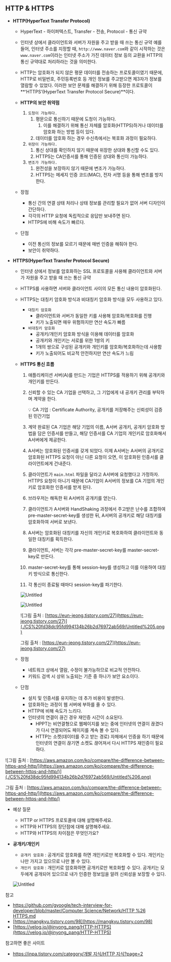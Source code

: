 ## HTTP & HTTPS

- **HTTP(HyperText Transfer Protocol)**
    - HyperText - 하이퍼텍스트, Transfer - 전송, Protocol - 통신 규약
    - 인터넷 상에서 클라이언트와 서버가 자원을 주고 받을 때 쓰는 통신 규약
    예를 들어, 인터넷 주소를 지정할 때, `http://www.naver.com`와 같이 시작하는 것은 `www.naver.com`이라는 인터넷 주소가 가진 데이터 정보 등의 교환을 HTTP의 통신 규약대로 처리하라는 것을 의미한다.
    - HTTP는 암호화가 되지 않은 평문 데이터를 전송하는 프로토콜이였기 때문에, HTTP로 
    비밀번호, 주민등록번호 등 개인 정보를 주고받으면 제3자가 정보를 열람할 수 있었다.
    이러한 보안 문제를 해결하기 위해 등장한 프로토콜이 **‘HTTPS’(HyperText Transfer Protocol Secure)**이다.
    
    - **HTTP의 보안 취약점**
        1. `도청이 가능하다.`
            1. 평문으로 통신하기 때문에 도청이 가능하다.
                1. 이를 해결하기 위해 통신 자체를 암호화(HTTPS)하거나 데이터를 암호화 
                하는 방법 등이 있다.
            2. 데이터를 암호화 하는 경우 수신측에서는 복호화 과정이 필요하다.
        2. `위장이 가능하다.`
            1. 통신 상대를 확인하지 않기 때문에 위장한 상대와 통신할 수도 있다.
            2. HTTPS는 CA인증서를 통해 인증된 상대와 통신이 가능하다.
        3. `변조가 가능하다.`
            1. 완전성을 보장하지 않기 때문에 변조가 가능하다.
            2. HTTPS는 메세지 인증 코드(MAC), 전자 서명 등을 통해 변조를 방지한다.
    - 장점
        - 통신 간의 연결 상태 처리나 상태 정보를 관리할 필요가 없어 서버 디자인이 
        간단하다.
        - 각각의 HTTP 요청에 독립적으로 응답만 보내주면 된다.
        - HTTPS에 비해 속도가 빠르다.
    - 단점
        - 이전 통신의 정보를 모르기 때문에 매번 인증을 해줘야 한다.
        - 보안이 취약하다.

- **HTTPS(HyperText Transfer Protocol Secure)**
    - 인터넷 상에서 정보를 암호화하는 SSL 프로토콜을 사용해 클라이언트와 서버가 자원을 주고 받을 때 쓰는 통신 규약
    - HTTPS를 사용하면 서버와 클라이언트 사이의 모든 통신 내용이 암호화된다.
    - HTTPS는 대칭키 암호화 방식과 비대칭키 암호화 방식을 모두 사용하고 있다.
        - `대칭키 암호화`
            - 클라이언트와 서버가 동일한 키를 사용해 암호화/복호화를 진행
            - 키가 노출되면 매우 위험하지만 연산 속도가 빠름
        - `비대칭키 암호화`
            - 공개키/개인키 암호화 방식을 이용해 데이터를 암호화
            - 공개키와 개인키는 서로를 위한 1쌍의 키
            - 1개의 쌍으로 구성된 공개키와 개인키를 암호화/복호화하는데 사용함
            - 키가 노출되어도 비교적 안전하지만 연산 속도가 느림
    
    - **HTTPS 통신 흐름**
        1. 애플리케이션 서버(A)를 만드는 기업은 HTTPS를 적용하기 위해 공개키와 개인키를 만든다.
        2. 신뢰할 수 있는 CA 기업을 선택하고, 그 기업에게 내 공개키 관리를 부탁하며 계약을 한다.
            
            <aside>
            💡 CA 기업 : Certificate Authority, 공개키를 저장해주는 신뢰성이 검증된 
            민간기업
            
            </aside>
            
        3. 계약 완료된 CA 기업은 해당 기업의 이름, A서버 공개키, 공개키 암호화 방법을 담은 인증서를 만들고, 해당 인증서를 CA 기업의 개인키로 암호화해서 A서버에게 제공한다.
        4. A서버는 암호화된 인증서를 갖게 되었다. 이제 A서버는 A서버의 공개키로 암호화된 HTTPS 요청이 아닌 다른 요청이 오면, 이 암호화된 인증서를 클라이언트에게 건내준다.
        5. 클라이언트가 `main.html` 파일을 달라고  A서버에 요청했다고 가정하자. HTTPS 요청이 아니기 때문에 CA기업이 A서버의 정보를 CA 기업의 개인키로 암호화한 인증서를 받게 된다.
        6. 브라우저는 해독한 뒤 A서버의 공개키를 얻는다.
        7. 클라이언트가 A서버와 HandShaking 과정에서 주고받은 난수를 조합하여 pre-master-secret-key를 생성한 뒤, A서버의 공개키로 해당 대칭키를 암호화하여 서버로 보낸다.
        8. A서버는 암호화된 대칭키를 자신의 개인키로 복호화하여 클라이언트와 동일한 대칭키를 획득한다.
        9. 클라이언트, 서버는 각각 pre-master-secret-key를 master-secret-key로 만든다.
        10. master-secret-key를 통해 session-key를 생성하고 이를 이용하여 대칭키 방식으로 통신한다.
        11. 각 통신이 종료될 때마다 session-key를 파기한다.
        
        ![Untitled](./CS%20fd38dc95fd994134b26b2d76972ab569/Untitled%203.png)
        
        ![Untitled](./CS%20fd38dc95fd994134b26b2d76972ab569/Untitled%204.png)
        
        ![그림 출처 : [https://eun-jeong.tistory.com/27](https://eun-jeong.tistory.com/27)](./CS%20fd38dc95fd994134b26b2d76972ab569/Untitled%205.png)
        
        그림 출처 : [https://eun-jeong.tistory.com/27](https://eun-jeong.tistory.com/27)
        
    - 장점
        - 네트워크 상에서 열람, 수정이 불가능하므로 비교적 안전하다.
        - 키워드 검색 시 상위 노출되는 기준 중 하나가 보안 요소이다.
    - 단점
        - 설치 및 인증서를 유지하는 데 추가 비용이 발생한다.
        - 암호화하는 과정이 웹 서버에 부하를 줄 수 있다.
        - HTTP에 비해 속도가 느리다.
        - 인터넷의 연결이 끊긴 경우 재인증 시간이 소요된다.
            - HPPT는 비연결형으로 웹페이지를 보는 중에 인터넷의 연결이 끊겼다가 다시 연결되어도 페이지를 계속 볼 수 있다.
            - HTTP는 소켓(데이터를 주고 받는 경로) 자체에서 인증을 하기 때문에 인터넷의 연결이 끊기면 소켓도 끊어져서 다시 HTTPS 재인증이 필요하다.

![그림 출처 : [https://aws.amazon.com/ko/compare/the-difference-between-https-and-http/](https://aws.amazon.com/ko/compare/the-difference-between-https-and-http/)](./CS%20fd38dc95fd994134b26b2d76972ab569/Untitled%206.png)

그림 출처 : [https://aws.amazon.com/ko/compare/the-difference-between-https-and-http/](https://aws.amazon.com/ko/compare/the-difference-between-https-and-http/)

- 예상 질문
    - HTTP or HTTPS 프로토콜에 대해 설명해주세요.
    - HTTP와 HTTPS의 장단점에 대해 설명해주세요.
    - HTTP와 HTTPS의 차이점은 무엇인가요?

- **공개키/개인키**
    - `공개키 암호화` : 공개키로 암호화를 하면 개인키로만 복호화할 수 있다. 개인키는 나만 가지고 있으므로 나만 볼 수 있다.
    - `개인키 암호화` : 개인키로 암호화하면 공개키로만 복호화할 수 있다. 공개키는 모두에게 공개되어 있으므로 내가 인증한 정보임을 알려 신뢰성을 보장할 수 있다.
    
    ![Untitled](./CS%20fd38dc95fd994134b26b2d76972ab569/Untitled%207.png)
    

참고

- [https://github.com/gyoogle/tech-interview-for-developer/blob/master/Computer Science/Network/HTTP %26 HTTPS.md](https://github.com/gyoogle/tech-interview-for-developer/blob/master/Computer%20Science/Network/HTTP%20%26%20HTTPS.md)
- [https://mangkyu.tistory.com/98](https://mangkyu.tistory.com/98)
- [https://velog.io/@inyong_pang/HTTP-HTTPS](https://velog.io/@inyong_pang/HTTP-HTTPS)

참고하면 좋은 사이트

- [https://inpa.tistory.com/category/개발 지식/HTTP 지식?page=2](https://inpa.tistory.com/category/%EA%B0%9C%EB%B0%9C%20%EC%A7%80%EC%8B%9D/HTTP%20%EC%A7%80%EC%8B%9D?page=2)